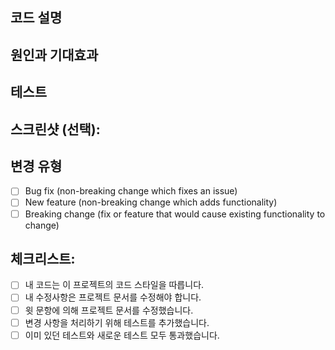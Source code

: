 
<!--- 변경 사항에 대해 간단하게 요약하여 이 줄 위에 적어주세요. -->

## 코드 설명

<!--- 어떤 부분이 어떻게 바뀌었는지 자세히 적어주세요. -->

## 원인과 기대효과

<!--- 이 변경이 필요한 이유는 무엇인가요? 어떤 문제를 해결하나요? -->

## 테스트

<!--- 변경 사항을 테스트한 방법을 설명해주세요. -->
<!--- 테스트 환경 및 실행한 테스트 결과 -->
<!--- 변경을 통해 새로운 버그나 오류가 발생하는지 체크해주세요!! -->

## 스크린샷 (선택):

## 변경 유형

<!--- 코드는 어떤 유형의 변경 사항인가요? 해당하는 모든 "[ ]"에 'x'를 입력해주세요. x를 입력할 때 빈공간이 있으면 안됩니다! (예시 [x]) : -->

- [ ] Bug fix (non-breaking change which fixes an issue)
- [ ] New feature (non-breaking change which adds functionality)
- [ ] Breaking change (fix or feature that would cause existing functionality to change)

## 체크리스트:

<!--- 모든 목록을 확인하고 해당되는 곳 모두에 `x`를 입력해주세요.-->

- [ ] 내 코드는 이 프로젝트의 코드 스타일을 따릅니다.
- [ ] 내 수정사항은 프로젝트 문서를 수정해야 합니다.
- [ ] 윗 문항에 의해 프로젝트 문서를 수정했습니다.
- [ ] 변경 사항을 처리하기 위해 테스트를 추가했습니다.
- [ ] 이미 있던 테스트와 새로운 테스트 모두 통과했습니다.
